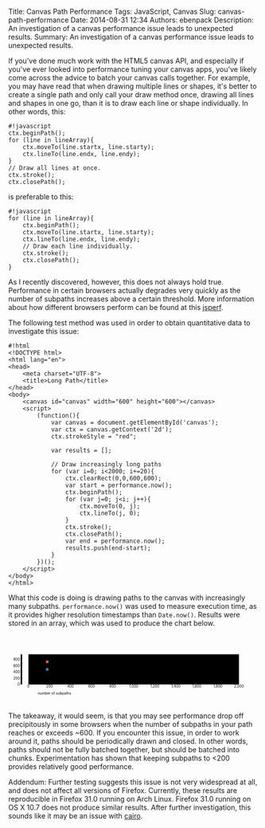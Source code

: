 Title: Canvas Path Performance
Tags: JavaScript, Canvas
Slug: canvas-path-performance
Date: 2014-08-31 12:34
Authors: ebenpack
Description: An investigation of a canvas performance issue leads to unexpected results.
Summary: An investigation of a canvas performance issue leads to unexpected results.

If you've done much work with the HTML5 canvas API, and especially if you've ever looked into performance tuning your canvas apps, you've likely come across the advice to batch your canvas calls together. For example, you may have read that when drawing multiple lines or shapes, it's better to create a single path and only call your draw method once, drawing all lines and shapes in one go, than it is to draw each line or shape individually. In other words, this:

    #!javascript
    ctx.beginPath();
    for (line in lineArray){
        ctx.moveTo(line.startx, line.starty);
        ctx.lineTo(line.endx, line.endy);
    }
    // Draw all lines at once.
    ctx.stroke();
    ctx.closePath();

is preferable to this:

    #!javascript
    for (line in lineArray){
        ctx.beginPath();
        ctx.moveTo(line.startx, line.starty);
        ctx.lineTo(line.endx, line.endy);
        // Draw each line individually.
        ctx.stroke();
        ctx.closePath();
    }

As I recently discovered, however, this does not always hold true. Performance in certain browsers actually degrades very quickly as the number of subpaths increases above a certain threshold. More information about how different browsers perform can be found at this [jsperf](http://jsperf.com/canvas-path-performance/2).

The following test method was used in order to obtain quantitative data to investigate this issue:

    #!html
    <!DOCTYPE html>
    <html lang="en">
    <head>
        <meta charset="UTF-8">
        <title>Long Path</title>
    </head>
    <body>
        <canvas id="canvas" width="600" height="600"></canvas>
        <script>
            (function(){
                var canvas = document.getElementById('canvas');
                var ctx = canvas.getContext('2d');
                ctx.strokeStyle = "red";

                var results = [];

                // Draw increasingly long paths
                for (var i=0; i<2000; i+=20){
                    ctx.clearRect(0,0,600,600);
                    var start = performance.now();
                    ctx.beginPath();
                    for (var j=0; j<i; j++){
                        ctx.moveTo(0, j);
                        ctx.lineTo(j, 0);
                    }
                    ctx.stroke();
                    ctx.closePath();
                    var end = performance.now();
                    results.push(end-start);
                }
            })();
        </script>
    </body>
    </html>

What this code is doing is drawing paths to the canvas with increasingly many subpaths. `performance.now()` was used to measure execution time, as it provides higher resolution timestamps than `Date.now()`. Results were stored in an array, which was used to produce the chart below.

<svg viewBox="0,0,1000,280">
    <g transform="translate(80,80)">
        <g class="x axis" transform="translate(0,120)">
            <line class="tick minor" y2="-120" x2="0" transform="translate(42,0)" style="opacity: 1;"></line>
            <line class="tick minor" y2="-120" x2="0" transform="translate(126,0)" style="opacity: 1;"></line>
            <line class="tick minor" y2="-120" x2="0" transform="translate(210,0)" style="opacity: 1;"></line>
            <line class="tick minor" y2="-120" x2="0" transform="translate(294,0)" style="opacity: 1;"></line>
            <line class="tick minor" y2="-120" x2="0" transform="translate(378,0)" style="opacity: 1;"></line>
            <line class="tick minor" y2="-120" x2="0" transform="translate(462.00000000000006,0)" style="opacity: 1;"></line>
            <line class="tick minor" y2="-120" x2="0" transform="translate(546,0)" style="opacity: 1;"></line>
            <line class="tick minor" y2="-120" x2="0" transform="translate(630,0)" style="opacity: 1;"></line>
            <line class="tick minor" y2="-120" x2="0" transform="translate(714,0)" style="opacity: 1;"></line>
            <line class="tick minor" y2="-120" x2="0" transform="translate(798,0)" style="opacity: 1;"></line>
            <g transform="translate(0,0)" style="opacity: 1;">
                <line class="tick" y2="-120" x2="0"></line>
                <text y="3" x="0" dy=".71em" text-anchor="middle">0</text>
            </g>
            <g transform="translate(84,0)" style="opacity: 1;">
                <line class="tick" y2="-120" x2="0"></line>
                <text y="3" x="0" dy=".71em" text-anchor="middle">200</text>
            </g>
            <g transform="translate(168,0)" style="opacity: 1;">
                <line class="tick" y2="-120" x2="0"></line>
                <text y="3" x="0" dy=".71em" text-anchor="middle">400</text>
            </g>
            <g transform="translate(252,0)" style="opacity: 1;">
                <line class="tick" y2="-120" x2="0"></line>
                <text y="3" x="0" dy=".71em" text-anchor="middle">600</text>
            </g>
            <g transform="translate(336,0)" style="opacity: 1;">
                <line class="tick" y2="-120" x2="0"></line>
                <text y="3" x="0" dy=".71em" text-anchor="middle">800</text>
            </g>
            <g transform="translate(420,0)" style="opacity: 1;">
                <line class="tick" y2="-120" x2="0"></line>
                <text y="3" x="0" dy=".71em" text-anchor="middle">1,000</text>
            </g>
            <g transform="translate(504,0)" style="opacity: 1;">
                <line class="tick" y2="-120" x2="0"></line>
                <text y="3" x="0" dy=".71em" text-anchor="middle">1,200</text>
            </g>
            <g transform="translate(588,0)" style="opacity: 1;">
                <line class="tick" y2="-120" x2="0"></line>
                <text y="3" x="0" dy=".71em" text-anchor="middle">1,400</text>
            </g>
            <g transform="translate(672,0)" style="opacity: 1;">
                <line class="tick" y2="-120" x2="0"></line>
                <text y="3" x="0" dy=".71em" text-anchor="middle">1,600</text>
            </g>
            <g transform="translate(756,0)" style="opacity: 1;">
                <line class="tick" y2="-120" x2="0"></line>
                <text y="3" x="0" dy=".71em" text-anchor="middle">1,800</text>
            </g>
            <g transform="translate(840,0)" style="opacity: 1;">
                <line class="tick" y2="-120" x2="0"></line>
                <text y="3" x="0" dy=".71em" text-anchor="middle">2,000</text>
            </g>
            <path class="domain" d="M0,-120V0H840V-120"></path>
        </g>
        <g class="y axis" transform="translate(-25,0)">
            <g transform="translate(0,120)" style="opacity: 1;">
                <line class="tick" x2="-6" y2="0"></line>
                <text x="-9" y="0" dy=".32em" text-anchor="end">0</text>
            </g>
            <g transform="translate(0,95.24057071334579)" style="opacity: 1;">
                <line class="tick" x2="-6" y2="0"></line>
                <text x="-9" y="0" dy=".32em" text-anchor="end">200</text>
            </g>
            <g transform="translate(0,70.4811414266916)" style="opacity: 1;">
                <line class="tick" x2="-6" y2="0"></line>
                <text x="-9" y="0" dy=".32em" text-anchor="end">400</text>
            </g>
            <g transform="translate(0,45.7217121400374)" style="opacity: 1;">
                <line class="tick" x2="-6" y2="0"></line>
                <text x="-9" y="0" dy=".32em" text-anchor="end">600</text>
            </g>
            <g transform="translate(0,20.962282853383186)" style="opacity: 1;">
                <line class="tick" x2="-6" y2="0"></line>
                <text x="-9" y="0" dy=".32em" text-anchor="end">800</text>
            </g>
            <path class="domain" d="M-6,0H0V120H-6"></path>
        </g>
        <text class="y label" text-anchor="end" y="6" dy=".75em" transform="rotate(-90)">execution time</text>
        <text class="y label" text-anchor="end" y="25" dy=".75em" transform="rotate(-90)">(milliseconds)</text>
        <text class="x label" text-anchor="end" x="160" y="160" dx=".75em">number of subpaths</text>
        <rect x="70" y="55" width="10" height="10" style="fill: steelblue;"></rect>
        <rect x="70" y="25" width="10" height="10" style="fill: rgb(223, 94, 98);"></rect>
        <text text-anchor="start" x="90" y="65">Chrome</text>
        <text text-anchor="start" x="90" y="35">Firefox</text>
        <path class="chartline1" d="M0,119.99715266556885L8.4,119.9870012997277L16.8,119.98997243134718L25.2,119.98353497935483L33.6,119.97474538213508L42,119.96347984159884L50.4,119.95085253289156L58.800000000000004,119.93599687524448L67.2,119.9170559117332L75.6,119.9005908915384L84,119.81380909178408L92.4,119.52251440624426L100.8,119.83237866373032L109.2,119.80402911705758L117.60000000000001,119.76874693053983L126,119.738292832566L134.4,119.7139047945691L142.8,119.67664185348825L151.2,119.61981896340477L159.6,119.43065692356936L168,119.56101531875817L176.4,119.34276094957032L184.8,119.45318800419147L193.20000000000002,119.42483845751872L201.6,119.38274742789397L210,119.32716250924355L218.4,119.27479631613893L226.8,119.24335184110872L235.20000000000002,119.18900489344098L243.6,119.14765664694629L252,119.09677601965141L260.4,119.03970553519125L268.8,118.99588134538007L277.2,118.93484935224404L285.6,118.89795780227784L294,118.83630682365047L302.4,118.7975583163095L310.8,118.75744804124787L319.2,118.70842437132778L327.6,118.66398119602526L336,118.62647066056772L344.40000000000003,117.35395979214475L352.8,118.54488834092231L361.2,118.37231511892041L369.6,118.44547923246071L378,118.43557546054588L386.40000000000003,118.40512136257203L394.8,118.38159990444316L403.2,118.3497840382983L411.59999999999997,118.32527220311306L420,118.31895854875941L428.40000000000003,118.3085595880912L436.8,118.28800926158183L445.20000000000005,118.2777340990027L453.6,118.25755516405836L462.00000000000006,118.24430886940937L470.40000000000003,118.23948078041511L478.80000000000007,118.22722486282248L487.2,117.81287581395424L495.59999999999997,118.21360717705883L504,118.21385477143552L512.4,118.21992083186285L520.8,118.2107598426277L529.2,118.2123692051754L537.6,118.2080363053849L546,118.20357960840603L554.4,118.20902668289163L562.8000000000001,118.20741731989354L571.2,118.210017059948L579.6,118.20345581121768L588,118.20543656533043L596.4,118.19119989362507L604.8,117.79133511083886L613.1999999999999,118.1970183596757L621.6,118.19738975079036L630,118.19738975079036L638.4,118.1940472280562L646.8000000000001,118.19491380792424L655.2,118.19305685054947L663.6,118.19144748755137L672,118.18327687582297L680.4000000000001,118.17312550998182L688.8000000000001,118.1783249905411L697.2,118.09253356784315L705.6,118.08894345073232L714,118.05910833824981L722.4,118.16730704438154L730.8,118.08931484184697L739.2,118.09216217627812L747.6,118.06269845536065L756,118.02667348571286L764.4,118.16520249263009L772.8000000000001,118.16185996989593L781.2,118.15938402702982L789.6,118.15220379190741L798,118.15307037267618L806.4,118.15269898066077L814.8,118.1533179666025L823.1999999999999,118.14081445508356L831.6,118.15282277784912"></path>
        <path class="chartline2" d="M0,119.9912308291324L8.4,119.93999391376089L16.8,119.94360581930523L25.2,119.90974680456713L33.6,119.87566829748843L42,119.82725767097L50.4,119.53072611852409L58.800000000000004,119.75350762553386L67.2,119.72090193310626L75.6,119.61835568103258L84,119.55524278160658L92.4,119.50405129978782L100.8,119.51322144961271L109.2,119.43695720792967L117.60000000000001,119.2900369828913L126,119.27491726600596L134.4,119.13142993583818L142.8,119.00078123633557L151.2,118.96507900588423L159.6,118.85537802152959L168,118.76208870108046L176.4,118.64402682884715L184.8,118.53474997351618L193.20000000000002,118.3230038679366L201.6,118.2931461007684L210,118.15872641638828L218.4,118.02142188710482L226.8,117.88072333525474L235.20000000000002,117.73717732523956L243.6,117.2005280847888L252,117.35293759909716L260.4,113.53191762891937L268.8,110.89718666177275L277.2,107.63527545794592L285.6,104.35110008011594L294,101.0171323758162L302.4,97.60070289708865L310.8,94.36911902300646L319.2,90.6793943448271L327.6,87.55608221704398L336,83.95848440410875L344.40000000000003,80.20568223248725L352.8,77.28288236202775L361.2,74.23344556239297L369.6,70.37056569170028L378,67.10857748604835L386.40000000000003,63.670215857264495L394.8,60.44323352311505L403.2,56.307507465220645L411.59999999999997,53.56912510887422L420,47.83764392968311L428.40000000000003,46.02670646541338L436.8,43.49289827456225L445.20000000000005,40.17975473585841L453.6,36.59497661262485L462.00000000000006,32.873368598367264L470.40000000000003,29.00521311227945L478.80000000000007,25.453203722315394L487.2,21.83521949049407L495.59999999999997,19.685698811483718L504,16.636561229551546L512.4,14.742435425402121L520.8,15.10897636870753L529.2,14.755852931523862L537.6,12.933001848866894L546,12.931146872425032L554.4,14.418725571225323L562.8000000000001,13.544054412295864L571.2,11.614251384718287L579.6,12.094303540951373L588,10.586572152277313L596.4,11.398966042519348L604.8,10.661775823806948L613.1999999999999,10.117330953248143L621.6,11.77077925869709L630,9.823872417368008L638.4,7.789974683008694L646.8000000000001,10.0715295991846L655.2,8.72169144321795L663.6,7.964194654778922L672,5.639081960224502L680.4000000000001,8.914967881129385L688.8000000000001,5.657684833622511L697.2,5.7032650859815135L705.6,6.380235544579136L714,4.908095464115149L722.4,4.899469774139476L730.8,3.6037475599813007L739.2,3.914607889343941L747.6,3.4469436183657365L756,4.266697744151614L764.4,3.4666475435839743L772.8000000000001,4.536972788419362L781.2,3.9160970452180948L789.6,2.7566662044977335L798,1.1558531031896564L806.4,1.372214985373617L814.8,1.626467955355011L823.1999999999999,1.313460859676212L831.6,0"></path>
    </g>
</svg>

The takeaway, it would seem, is that you may see performance drop off precipitously in some browsers when the number of subpaths in your path reaches or exceeds ~600. If you encounter this issue, in order to work around it, paths should be periodically drawn and closed. In other words, paths should not be fully batched together, but should be batched into chunks. Experimentation has shown that keeping subpaths to <200 provides relatively good performance.

Addendum: Further testing suggests this issue is not very widespread at all, and does not affect all versions of Firefox. Currently, these results are reproducible in Firefox 31.0 running on Arch Linux. Firefox 31.0 running on OS X 10.7 does not produce similar results. After further investigation, this sounds like it may be an issue with [cairo](https://bugzilla.mozilla.org/show_bug.cgi?id=703281).